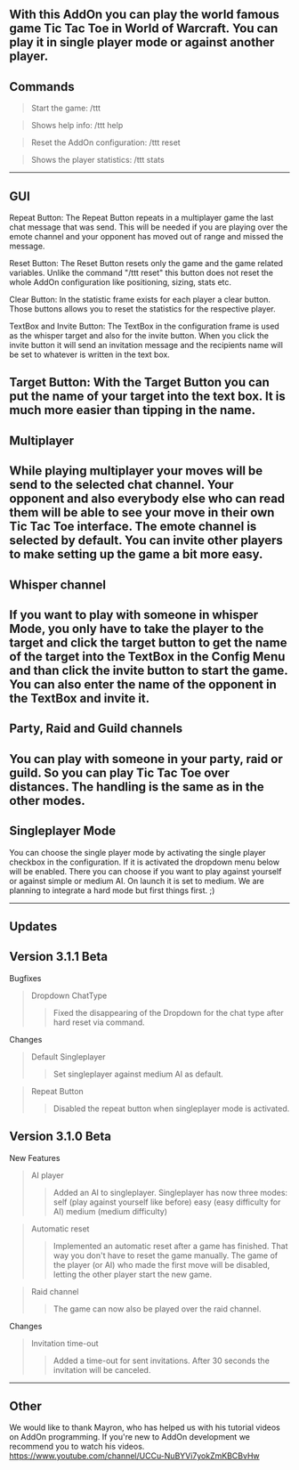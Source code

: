 With this AddOn you can play the world famous game Tic Tac Toe in World of Warcraft. You can play it in single player mode or against another player.
 
----------------------------
Commands
----------------------------

> Start the game: /ttt

> Shows help info: /ttt help

> Reset the AddOn configuration: /ttt reset

> Shows the player statistics: /ttt stats

----------------------------
GUI
----------------------------

Repeat Button:
The Repeat Button repeats in a multiplayer game the last chat message that was send. 
This will be needed if you are playing over the emote channel and your opponent has moved out of range and missed the message.

Reset Button:
The Reset Button resets only the game and the game related variables. Unlike the command "/ttt reset" this button does not reset 
the whole AddOn configuration like positioning, sizing, stats etc.

Clear Button:
In the statistic frame exists for each player a clear button. Those buttons allows you to reset the statistics for the respective player.

TextBox and Invite Button:
The TextBox in the configuration frame is used as the whisper target and also for the invite button. When you click the invite button it will send an invitation
message and the recipients name will be set to whatever is written in the text box.

Target Button:
With the Target Button you can put the name of your target into the text box. It is much more easier than tipping in the name.
 
----------------------------
Multiplayer
----------------------------

While playing multiplayer your moves will be send to the selected chat channel. Your opponent and also everybody else who can read them 
will be able to see your move in their own Tic Tac Toe interface. 
The emote channel is selected by default. You can invite other players to make setting up the game a bit more easy. 
 
----------------------------
Whisper channel
----------------------------

If you want to play with someone in whisper Mode, you only have to take the player to the target and click the target button to get the 
name of the target into the TextBox in the Config Menu and than click the invite button to start the game.
You can also enter the name of the opponent in the TextBox and invite it.
 
----------------------------
Party, Raid and Guild channels
----------------------------

You can play with someone in your party, raid or guild. So you can play Tic Tac Toe over distances. The handling is the same as in the other modes.
 
----------------------------
Singleplayer Mode
----------------------------

You can choose the single player mode by activating the single player checkbox in the configuration. If it is activated the dropdown menu below will be enabled. 
There you can choose if you want to play against yourself or against simple or medium AI. On launch it is set to medium.
We are planning to integrate a hard mode but first things first. ;)

----------------------------
Updates
----------------------------

Version 3.1.1 Beta
----------------------------
Bugfixes
>Dropdown ChatType
>>Fixed the disappearing of the Dropdown for the chat type after hard reset via command.

Changes
>Default Singleplayer
>> Set singleplayer against medium AI as default.

>Repeat Button
>> Disabled the repeat button when singleplayer mode is activated.

Version 3.1.0 Beta
----------------------------
New Features
> AI player
>> Added an AI to singleplayer.
Singleplayer has now three modes:
self (play against yourself like before)
easy (easy difficulty for AI)
medium (medium difficulty)

> Automatic reset
>> Implemented an automatic reset after a game has finished. That way you don't have to reset the game manually.
The game of the player (or AI) who made the first move will be disabled, letting the other player start the new game.

> Raid channel
>> The game can now also be played over the raid channel.

Changes
> Invitation time-out
>> Added a time-out for sent invitations. After 30 seconds the invitation will be canceled.


----------------------------
Other
----------------------------
We would like to thank Mayron, who has helped us with his tutorial videos on AddOn programming. 
If you're new to AddOn development we recommend you to watch his videos. https://www.youtube.com/channel/UCCu-NuBYVi7yokZmKBCBvHw
